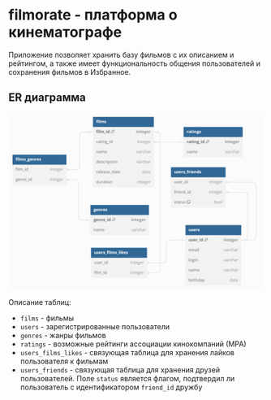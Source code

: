 # filmorate - платформа о кинематографе
Приложение позволяет хранить базу фильмов с их описанием и рейтингом, а также имеет функциональность общения пользователей и сохранения фильмов в Избранное.

## ER диаграмма
![ER диаграмма базы данных приложения](/ER_filmorate.png)

Описание таблиц:
- `films` - фильмы
- `users` - зарегистрированные пользователи
- `genres` - жанры фильмов
- `ratings` - возможные рейтинги ассоциации кинокомпаний (МРА)
- `users_films_likes` - связующая таблица для хранения лайков пользователя к фильмам
- `users_friends` - связующая таблица для хранения друзей пользователей. Поле `status` является флагом, подтвердил ли пользователь с идентификатором `friend_id` дружбу
